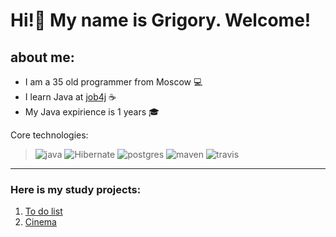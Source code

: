 # Hi!👋  My name is Grigory. Welcome!

## about me:
 - I am a 35 old programmer from Moscow :computer:
 - I learn Java at [job4j](https://job4j.ru/) :coffee:
 - My Java expirience is 1 years :mortar_board:
 
 Core technologies:
 > ![java](https://img.shields.io/badge/Java-%3E%3D%208-green)
 >  ![Hibernate](https://img.shields.io/badge/Hibernate-%3E%3D5-orange)
 >  ![postgres](https://img.shields.io/badge/PostgreSQL-%3E%3D9-blue)
 >  ![maven](https://img.shields.io/badge/Maven-3-yellow)
 >  ![travis](https://img.shields.io/badge/Travis-CI-red)
 
 ---
 
 ### Here is my study projects:
 
 1. [To do list](https://github.com/grigan-uragan/job4j_todo)
 2. [Cinema](https://github.com/grigan-uragan/job4j_cinema)
 
 
 
<!--
**grigan-uragan/grigan-uragan** is a ✨ _special_ ✨ repository because its `README.md` (this file) appears on your GitHub profile.

Here are some ideas to get you started:

- 🔭 I’m currently working on ...
- 🌱 I’m currently learning ...
- 👯 I’m looking to collaborate on ...
- 🤔 I’m looking for help with ...
- 💬 Ask me about ...
- 📫 How to reach me: ...
- 😄 Pronouns: ...
- ⚡ Fun fact: ...
-->
#
